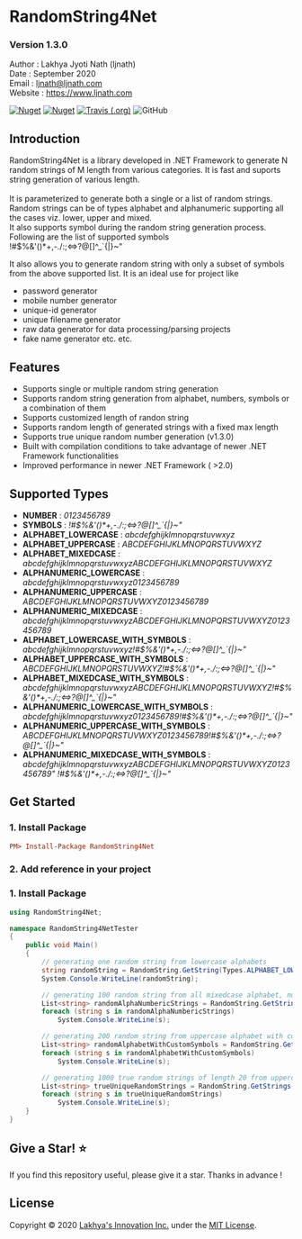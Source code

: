 # RandomString4Net
### Version 1.3.0

Author : Lakhya Jyoti Nath (ljnath)<br>
Date : September 2020<br>
Email : ljnath@ljnath.com<br>
Website : https://www.ljnath.com

[![Nuget](https://img.shields.io/nuget/v/RandomString4Net)](https://www.nuget.org/packages/RandomString4Net/)
[![Nuget](https://img.shields.io/nuget/dt/RandomString4Net)](https://www.nuget.org/stats/packages/RandomString4Net)
[![Travis (.org)](https://img.shields.io/travis/ljnath/RandomString4Net)](https://travis-ci.org/github/ljnath/RandomString4Net)
![GitHub](https://img.shields.io/github/license/ljnath/RandomString4Net)


## Introduction
RandomString4Net is a library developed in .NET Framework to generate N random strings of M length from various categories. It is fast and suports string generation of various length.<br><br>
It is parameterized to generate both a single or a list of random strings.<br>
Random strings can be of types alphabet and alphanumeric supporting all the cases viz. lower, upper and mixed.<br>
It also supports symbol during the random string generation process. Following are the list of supported symbols
<br>
!#$%&'()*+,-./:;<=>?@[]\^_`{|}~"

It also allows you to generate random string with only a subset of symbols from the above supported list. It is an ideal use for project like
* password generator
* mobile number generator
* unique-id generator
* unique filename generator
* raw data generator for data processing/parsing projects
* fake name generator
etc. etc.



## Features
* Supports single or multiple random string generation 
* Supports random string generation from alphabet, numbers, symbols or a combination of them
* Supports customized length of randon string
* Supports random length of generated strings with a fixed max length
* Supports true unique random number generation (v1.3.0)
* Built with compilation conditions to take advantage of newer .NET Framework functionalities
* Improved performance in newer .NET Framework ( >2.0)


## Supported Types
* **NUMBER** : *0123456789*
* **SYMBOLS** : *!#$%&'()\*+,-./:;<=>?@[]\^_`{|}~"*
* **ALPHABET_LOWERCASE** : *abcdefghijklmnopqrstuvwxyz*
* **ALPHABET_UPPERCASE** : *ABCDEFGHIJKLMNOPQRSTUVWXYZ*
* **ALPHABET_MIXEDCASE** : *abcdefghijklmnopqrstuvwxyzABCDEFGHIJKLMNOPQRSTUVWXYZ*
* **ALPHANUMERIC_LOWERCASE** : *abcdefghijklmnopqrstuvwxyz0123456789*
* **ALPHANUMERIC_UPPERCASE** : *ABCDEFGHIJKLMNOPQRSTUVWXYZ0123456789*
* **ALPHANUMERIC_MIXEDCASE** : *abcdefghijklmnopqrstuvwxyzABCDEFGHIJKLMNOPQRSTUVWXYZ0123456789*
* **ALPHABET_LOWERCASE_WITH_SYMBOLS** : *abcdefghijklmnopqrstuvwxyz!#$%&'()\*+,-./:;<=>?@[]\^_`{|}~"*
* **ALPHABET_UPPERCASE_WITH_SYMBOLS** : *ABCDEFGHIJKLMNOPQRSTUVWXYZ!#$%&'()\*+,-./:;<=>?@[]\^_`{|}~"*
* **ALPHABET_MIXEDCASE_WITH_SYMBOLS** : *abcdefghijklmnopqrstuvwxyzABCDEFGHIJKLMNOPQRSTUVWXYZ!#$%&'()\*+,-./:;<=>?@[]\^_`{|}~"*
* **ALPHANUMERIC_LOWERCASE_WITH_SYMBOLS** : *abcdefghijklmnopqrstuvwxyz0123456789!#$%&'()\*+,-./:;<=>?@[]\^_`{|}~"*
* **ALPHANUMERIC_UPPERCASE_WITH_SYMBOLS** : *ABCDEFGHIJKLMNOPQRSTUVWXYZ0123456789!#$%&'()\*+,-./:;<=>?@[]\^_`{|}~"*
* **ALPHANUMERIC_MIXEDCASE_WITH_SYMBOLS** : *abcdefghijklmnopqrstuvwxyzABCDEFGHIJKLMNOPQRSTUVWXYZ0123456789" !#$%&'()\*+,-./:;<=>?@[]\^_`{|}~"*


## Get Started
### 1. Install Package
```ini
PM> Install-Package RandomString4Net
```
### 2. Add reference in your project

### 1. Install Package
```csharp
using RandomString4Net;

namespace RandomString4NetTester
{
    public void Main()
    {
        // generating one random string from lowercase alphabets
        string randomString = RandomString.GetString(Types.ALPHABET_LOWERCASE);
        System.Console.WriteLine(randomString);

        // generating 100 random string from all mixedcase alphabet, numbers and all supported symbols
        List<string> randomAlphaNumbericStrings = RandomString.GetStrings(Types.ALPHANUMERIC_MIXEDCASE_WITH_SYMBOLS, 100);
        foreach (string s in randomAlphaNumbericStrings)
            System.Console.WriteLine(s);

        // generating 200 random string from uppercase alphabet with custom symbols
        List<string> randomAlphabetWithCustomSymbols = RandomString.GetStrings(Types.ALPHABET_UPPERCASE, 200, "/+*-");
        foreach (string s in randomAlphabetWithCustomSymbols)
            System.Console.WriteLine(s);

        // generating 1000 true random strings of length 20 from uppercase alphabet with custom symbols
        List<string> trueUniqueRandomStrings = RandomString.GetStrings(Types.ALPHABET_UPPERCASE, 1000, 20, false, true);
        foreach (string s in trueUniqueRandomStrings)
            System.Console.WriteLine(s);
    }
}
```
    
## Give a Star! ⭐️

If you find this repository useful, please give it a star.
Thanks in advance !

## License

Copyright © 2020 [Lakhya's Innovation Inc.](https://github.com/ljnath/) under the [MIT License](https://github.com/ljnath/RandomString4Net/blob/master/LICENSE).